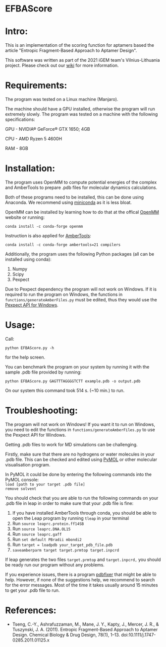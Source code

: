 # EFBAScore

# Intro:

This is an implementation of the scoring function for aptamers based the article "Entropic Fragment-Based Approach to Aptamer Design".

This software was written as part of the 2021 iGEM team's Vilnius-Lithuania project. Please check out our [wiki](https://2021.igem.org/Team:Vilnius-Lithuania) for more information.

# Requirements:
The program was tested on a Linux machine (Manjaro).

The machine should have a GPU installed, otherwise the program will run extremely slowly. The program was tested on a machine with the following specifications:

GPU - NVIDIA® GeForce® GTX 1650; 4GB

CPU - AMD Ryzen 5 4600H

RAM - 8GB

# Installation:
The program uses OpenMM to compute potential energies of the complex and AmberTools to prepare .pdb files for molecular dynamics calculations.

Both of these programs need to be installed, this can be done using Anaconda. We recommend using [miniconda](https://docs.conda.io/en/latest/miniconda.html) as it is less bloat. 

OpenMM can be installed by learning how to do that at the offical [OpenMM](https://openmm.org/) website or running:

`conda install -c conda-forge openmm`

Instruction is also applied for [AmberTools](https://ambermd.org/AmberTools.php):

`conda install -c conda-forge ambertools=21 compilers`

Additionally, the program uses the following Python packages (all can be installed using conda):

1. Numpy
2. Scipy
3. Pexpect

Due to Pexpect dependency the program will not work on Windows. 
If it is required to run the program on Windows, the functions in `functions/generateAmberFiles.py` must be edited, thus they would use the [Pexpect API for Windows](https://pexpect.readthedocs.io/en/stable/overview.html#pexpect-on-windows).

# Usage:
Call: 

`python EFBAScore.py -h`

for the help screen.

You can benchmark the program on your system by running it with the sample .pdb file provided by running: 

`python EFBAScore.py GAGTTTAGGGGTCTT example.pdb -o output.pdb`

On our system this command took 514 s. (~10 min.) to run.

# Troubleshooting:
The program will not work on Windows! If you want it to run on Windows, you need to edit the functions in `functions/generateAmberFiles.py` to use the Pexpect API for Windows.

Getting .pdb files to work for MD simulations can be challenging.

Firstly, make sure that there are no hydrogens or water molecules in your .pdb file. This can be checked and edited using [PyMOL](https://pymol.org/2/) or other molecular visualisation program.

In PyMOL it could be done by entering the following commands into the PyMOL console:  
`load [path to your target .pdb file]`  
`remove solvent`

You should check that you are able to run the following commands on your .pdb file in leap in order to make sure that your .pdb file is fine:

1. If you have installed AmberTools through conda, you should be able to open the Leap program by running `tleap` in your terminal
2. Run `source leaprc.protein.ff14SB`
3. Run `source leaprc.DNA.OL15`
4. Run `source leaprc.gaff`
5. Run `set default PBradii mbondi2`
6. Run `target = loadpdb your_target_pdb_file.pdb`
7. `saveamberparm target target.prmtop target.inpcrd`

If leap generates the two files `target.prmtop` and `target.inpcrd,` you should be ready run our program without any problems.

If you experience issues, there is a program [pdbfixer](https://github.com/openmm/pdbfixer) that might be able to help. However, if none of the suggestions help, we recommend to search for the error messages. Most of the time it takes usually around 15 minutes to get your .pdb file to run.

# References:
* Tseng, C.-Y., Ashrafuzzaman, M., Mane, J. Y., Kapty, J., Mercer, J. R., & Tuszynski, J. A. (2011). Entropic Fragment-Based Approach to Aptamer Design. Chemical Biology & Drug Design, 78(1), 1–13. doi:10.1111/j.1747-0285.2011.01125.x 
